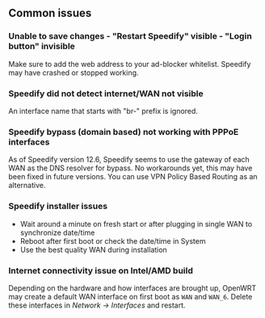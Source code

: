 
## Common issues

### Unable to save changes - "Restart Speedify" visible - "Login button" invisible

Make sure to add the web address to your ad-blocker whitelist.
Speedify may have crashed or stopped working.

### Speedify did not detect internet/WAN not visible

An interface name that starts with "br-" prefix is ignored.

### Speedify bypass (domain based) not working with PPPoE interfaces

As of Speedify version 12.6, Speedify seems to use the gateway of each WAN as the DNS resolver for bypass.
No workarounds yet, this may have been fixed in future versions.
You can use VPN Policy Based Routing as an alternative.

### Speedify installer issues

- Wait around a minute on fresh start or after plugging in single WAN to synchronize date/time  
- Reboot after first boot or check the date/time in System
- Use the best quality WAN during installation  

### Internet connectivity issue on Intel/AMD build

Depending on the hardware and how interfaces are brought up, OpenWRT may create a default WAN interface on first boot as `WAN` and `WAN_6`.
Delete these interfaces in _Network -> Interfaces_ and restart.

